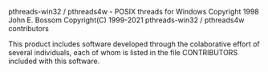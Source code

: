 pthreads-win32 / pthreads4w - POSIX threads for Windows
Copyright 1998 John E. Bossom
Copyright(C) 1999-2021 pthreads-win32 / pthreads4w contributors

This product includes software developed through the colaborative
effort of several individuals, each of whom is listed in the file
CONTRIBUTORS included with this software.